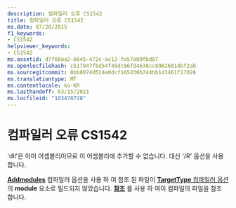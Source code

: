 ```yaml
---
description: 컴파일러 오류 CS1542
title: 컴파일러 오류 CS1542
ms.date: 07/20/2015
f1_keywords:
- CS1542
helpviewer_keywords:
- CS1542
ms.assetid: d7f60aa2-6645-472c-ac12-fa57a09fbd87
ms.openlocfilehash: cb17947fbd54f45dc86fd4638cc89826814bf2ab
ms.sourcegitcommit: 0bb8074d524e0dcf165430b744bb143461f17026
ms.translationtype: MT
ms.contentlocale: ko-KR
ms.lasthandoff: 03/15/2021
ms.locfileid: "103478728"
---
```

# <a name="compiler-error-cs1542"></a>컴파일러 오류 CS1542

'dll'은 이미 어셈블리이므로 이 어셈블리에 추가할 수 없습니다. 대신 '/R' 옵션을 사용합니다.  
  
 [**Addmodules**](../language-reference/compiler-options/inputs.md#addmodules) 컴파일러 옵션을 사용 하 여 참조 된 파일이 [ **TargetType** 컴파일러 옵션](../language-reference/compiler-options/output.md#targettype)의 **module** 요소로 빌드되지 않았습니다. [**참조**](../language-reference/compiler-options/inputs.md#references) 를 사용 하 여이 컴파일의 파일을 참조 합니다.

